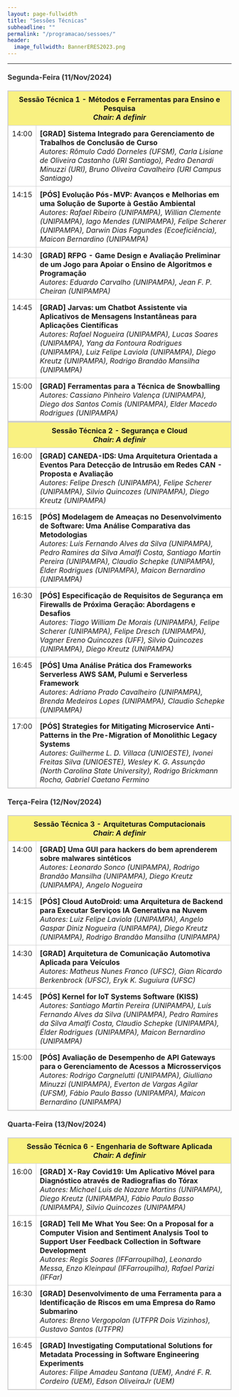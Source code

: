 ```yaml
---
layout: page-fullwidth
title: "Sessões Técnicas"
subheadline: ""
permalink: "/programacao/sessoes/"
header:
  image_fullwidth: BannerERES2023.png
---
```


<style>
    h3 { color: #333; margin: 20px 0; }
    table { width: 100%; margin: auto; border-collapse: collapse; }
    th, td { border: 1px solid #d3d3d3; padding: 10px; text-align: center; }
    .sbc-table { width: 100%; border-collapse: collapse; border: 1px solid #ccc; }
    .sbc-table th, .sbc-table td { padding: 8px; text-align: left; vertical-align: top; }
    .sbc-table th { background-color: #f9f181; font-weight: bold; text-align: center; }
    .sbc-table td { background-color: #FFFFFF; }
    .sbc-table .gray { background-color: #d3d3d3; }
    .sbc-table .separator { background-color: #eaeaea; height: 15px; border: none; }
    .sbc-table .category { font-weight: bold; }
</style>

<hr>

<h3>Segunda-Feira (11/Nov/2024)</h3>

<table id="sessao1" class="sbc-table">
    <thead>
        <tr>
            <th colspan="2"><strong>Sessão Técnica 1 - Métodos e Ferramentas para Ensino e Pesquisa</strong><br><i>Chair: A definir</i></th>
        </tr>
    </thead>
    <tbody>
        <tr>
            <td>14:00</td>
            <td><strong>[GRAD] Sistema Integrado para Gerenciamento de Trabalhos de Conclusão de Curso</strong><br>
                <i>Autores: Rômulo Cadó Dorneles (UFSM), Carla Lisiane de Oliveira Castanho (URI Santiago), Pedro Denardi Minuzzi (URI), Bruno Oliveira Cavalheiro (URI Campus Santiago)</i>
            </td>
        </tr>
        <tr>
            <td>14:15</td>
            <td><strong>[PÓS] Evolução Pós-MVP: Avanços e Melhorias em uma Solução de Suporte à Gestão Ambiental</strong><br>
                <i>Autores: Rafael Ribeiro (UNIPAMPA), Willian Clemente (UNIPAMPA), Iago Mendes (UNIPAMPA), Felipe Scherer (UNIPAMPA), Darwin Dias Fagundes (Ecoeficiência), Maicon Bernardino (UNIPAMPA)</i>
            </td>
        </tr>
        <tr>
            <td>14:30</td>
            <td><strong>[GRAD] RFPG - Game Design e Avaliação Preliminar de um Jogo para Apoiar o Ensino de Algoritmos e Programação</strong><br>
                <i>Autores: Eduardo Carvalho (UNIPAMPA), Jean F. P. Cheiran (UNIPAMPA)</i>
            </td>
        </tr>
        <tr>
            <td>14:45</td>
            <td><strong>[GRAD] Jarvas: um Chatbot Assistente via Aplicativos de Mensagens Instantâneas para Aplicações Científicas</strong><br>
                <i>Autores: Rafael Nogueira (UNIPAMPA), Lucas Soares (UNIPAMPA), Yang da Fontoura Rodrigues (UNIPAMPA), Luiz Felipe Laviola (UNIPAMPA), Diego Kreutz (UNIPAMPA), Rodrigo Brandão Mansilha (UNIPAMPA)</i>
            </td>
        </tr>
        <tr>
            <td>15:00</td>
            <td><strong>[GRAD] Ferramentas para a Técnica de Snowballing</strong><br>
                <i>Autores: Cassiano Pinheiro Valença (UNIPAMPA), Diego dos Santos Comis (UNIPAMPA), Elder Macedo Rodrigues (UNIPAMPA)</i>
            </td>
        </tr>
    </tbody>
</table>

<table id="sessao2" class="sbc-table">
    <thead>
        <tr>
            <th colspan="2"><strong>Sessão Técnica 2 - Segurança e Cloud</strong><br><i>Chair: A definir</i></th>
        </tr>
    </thead>
    <tbody>
        <tr>
            <td>16:00</td>
            <td><strong>[GRAD] CANEDA-IDS: Uma Arquitetura Orientada a Eventos Para Detecção de Intrusão em Redes CAN - Proposta e Avaliação</strong><br>
                <i>Autores: Felipe Dresch (UNIPAMPA), Felipe Scherer (UNIPAMPA), Silvio Quincozes (UNIPAMPA), Diego Kreutz (UNIPAMPA)</i>
            </td>
        </tr>
        <tr>
            <td>16:15</td>
            <td><strong>[PÓS] Modelagem de Ameaças no Desenvolvimento de Software: Uma Análise Comparativa das Metodologias</strong><br>
                <i>Autores: Luís Fernando Alves da Silva (UNIPAMPA), Pedro Ramires da Silva Amalfi Costa, Santiago Martin Pereira (UNIPAMPA), Claudio Schepke (UNIPAMPA), Élder Rodrigues (UNIPAMPA), Maicon Bernardino (UNIPAMPA)</i>
            </td>
        </tr>
        <tr>
            <td>16:30</td>
            <td><strong>[PÓS] Especificação de Requisitos de Segurança em Firewalls de Próxima Geração: Abordagens e Desafios</strong><br>
                <i>Autores: Tiago William De Morais (UNIPAMPA), Felipe Scherer (UNIPAMPA), Felipe Dresch (UNIPAMPA), Vagner Ereno Quincozes (UFF), Silvio Quincozes (UNIPAMPA), Diego Kreutz (UNIPAMPA)</i>
            </td>
        </tr>
        <tr>
            <td>16:45</td>
            <td><strong>[PÓS] Uma Análise Prática dos Frameworks Serverless AWS SAM, Pulumi e Serverless Framework</strong><br>
                <i>Autores: Adriano Prado Cavalheiro (UNIPAMPA), Brenda Medeiros Lopes (UNIPAMPA), Claudio Schepke (UNIPAMPA)</i>
            </td>
        </tr>
        <tr>
            <td>17:00</td>
            <td><strong>[PÓS] Strategies for Mitigating Microservice Anti-Patterns in the Pre-Migration of Monolithic Legacy Systems</strong><br>
                <i>Autores: Guilherme L. D. Villaca (UNIOESTE), Ivonei Freitas Silva (UNIOESTE), Wesley K. G. Assunção (North Carolina State University), Rodrigo Brickmann Rocha, Gabriel Caetano Fermino</i>
            </td>
        </tr>
    </tbody>
</table>

<h3>Terça-Feira (12/Nov/2024)</h3>

<table id="sessao3" class="sbc-table">
    <thead>
        <tr>
            <th colspan="2"><strong>Sessão Técnica 3 - Arquiteturas Computacionais</strong><br><i>Chair: A definir</i></th>
        </tr>
    </thead>
    <tbody>
        <tr>
            <td>14:00</td>
            <td><strong>[GRAD] Uma GUI para hackers do bem aprenderem sobre malwares sintéticos</strong><br>
                <i>Autores: Leonardo Sonco (UNIPAMPA), Rodrigo Brandão Mansilha (UNIPAMPA), Diego Kreutz (UNIPAMPA), Angelo Nogueira</i>
            </td>
        </tr>
        <tr>
            <td>14:15</td>
            <td><strong>[PÓS] Cloud AutoDroid: uma Arquitetura de Backend para Executar Serviços IA Generativa na Nuvem</strong><br>
                <i>Autores: Luiz Felipe Laviola (UNIPAMPA), Angelo Gaspar Diniz Nogueira (UNIPAMPA), Diego Kreutz (UNIPAMPA), Rodrigo Brandão Mansilha (UNIPAMPA)</i>
            </td>
        </tr>
        <tr>
            <td>14:30</td>
            <td><strong>[GRAD] Arquitetura de Comunicação Automotiva Aplicada para Veículos</strong><br>
                <i>Autores: Matheus Nunes Franco (UFSC), Gian Ricardo Berkenbrock (UFSC), Eryk K. Suguiura (UFSC)</i>
            </td>
        </tr>
        <tr>
            <td>14:45</td>
            <td><strong>[PÓS] Kernel for IoT Systems Software (KISS)</strong><br>
                <i>Autores: Santiago Martin Pereira (UNIPAMPA), Luís Fernando Alves da Silva (UNIPAMPA), Pedro Ramires da Silva Amalfi Costa, Claudio Schepke (UNIPAMPA), Élder Rodrigues (UNIPAMPA), Maicon Bernardino (UNIPAMPA)</i>
            </td>
        </tr>
        <tr>
            <td>15:00</td>
            <td><strong>[PÓS] Avaliação de Desempenho de API Gateways para o Gerenciamento de Acessos a Microsserviços</strong><br>
                <i>Autores: Rodrigo Cargnelutti (UNIPAMPA), Giulliano Minuzzi (UNIPAMPA), Everton de Vargas Agilar (UFSM), Fábio Paulo Basso (UNIPAMPA), Maicon Bernardino (UNIPAMPA)</i>
            </td>
        </tr>
    </tbody>
</table>

<h3>Quarta-Feira (13/Nov/2024)</h3>

<table id="sessao6" class="sbc-table">
    <thead>
        <tr>
            <th colspan="2"><strong>Sessão Técnica 6 - Engenharia de Software Aplicada</strong><br><i>Chair: A definir</i></th>
        </tr>
    </thead>
    <tbody>
        <tr>
            <td>16:00</td>
            <td><strong>[GRAD] X-Ray Covid19: Um Aplicativo Móvel para Diagnóstico através de Radiografias do Tórax</strong><br>
                <i>Autores: Michael Luis de Nazare Martins (UNIPAMPA), Diego Kreutz (UNIPAMPA), Fábio Paulo Basso (UNIPAMPA), Silvio Quincozes (UNIPAMPA)</i>
            </td>
        </tr>
        <tr>
            <td>16:15</td>
            <td><strong>[GRAD] Tell Me What You See: On a Proposal for a Computer Vision and Sentiment Analysis Tool to Support User Feedback Collection in Software Development</strong><br>
                <i>Autores: Regis Soares (IFFarroupilha), Leonardo Messa, Enzo Kleinpaul (IFFarroupilha), Rafael Parizi (IFFar)</i>
            </td>
        </tr>
        <tr>
            <td>16:30</td>
            <td><strong>[GRAD] Desenvolvimento de uma Ferramenta para a Identificação de Riscos em uma Empresa do Ramo Submarino</strong><br>
                <i>Autores: Breno Vergopolan (UTFPR Dois Vizinhos), Gustavo Santos (UTFPR)</i>
            </td>
        </tr>
        <tr>
            <td>16:45</td>
            <td><strong>[GRAD] Investigating Computational Solutions for Metadata Processing in Software Engineering Experiments</strong><br>
                <i>Autores: Filipe Amadeu Santana (UEM), André F. R. Cordeiro (UEM), Edson OliveiraJr (UEM)</i>
            </td>
        </tr>
    </tbody>
</table>
